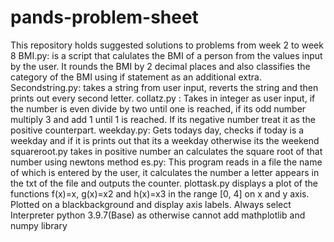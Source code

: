 # pands-problem-sheet
This repository holds suggested solutions to problems from week 2 to week 8
BMI.py: is a script that calulates the BMI of a person from the values input by the user.  It rounds the BMI by 2 decimal places and also classifies the category of the BMI using if statement as an additional extra.
Secondstring.py:  takes a string from user input, reverts the string and then prints out every second letter.
collatz.py : Takes in integer as user input, if the number is even divide by two until one is reached, if its odd number multiply 3 and add 1 until 1 is reached.  If its negative number treat it as the positive counterpart.
weekday.py: Gets todays day, checks if today is a weekday and if it is prints out that its a weekday otherwise its the weekend
squareroot.py takes in positive number an calculates the square root of that number using newtons method
es.py: This program reads in a file the name of which is entered by the user, it calculates the number a letter appears in the txt of the file and outputs the counter.
 plottask.py displays a plot of the functions f(x)=x, g(x)=x2 and h(x)=x3 in the range [0, 4] on x and y axis.  Plotted on a blackbackground and display axis labels.  Always select Interpreter python 3.9.7(Base) as otherwise cannot add mathplotlib and numpy library 
